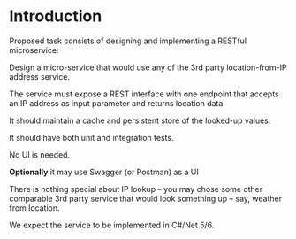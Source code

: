 # Introduction

Proposed task consists of designing and implementing a RESTful microservice:

Design a micro-service that would use any of the 3rd party location-from-IP address service.

The service must expose a REST interface with one endpoint that accepts an IP address as input parameter and returns location data

It should maintain a cache and persistent store of the looked-up values.

It should have both unit and integration tests.

No UI is needed.

**Optionally** it may use Swagger (or Postman) as a UI

There is nothing special about IP lookup – you may chose some other comparable 3rd party service that would look something up – say, weather from location.

We expect the service to be implemented in C#/Net 5/6.